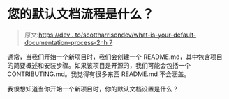# 您的默认文档流程是什么？

> 原文:[https://dev . to/scottharrisondev/what-is-your-default-documentation-process-2nh 7](https://dev.to/scottharrisondev/what-is-your-default-documentation-process-2nh7)

通常，当我们开始一个新项目时，我们会创建一个 README.md，其中包含项目的简要概述和安装步骤。如果该项目是开源的，我们可能会包括一个 CONTRIBUTING.md。我觉得有很多东西 README.md 不会涵盖。

我很想知道当你开始一个新项目时，你的默认文档设置是什么？